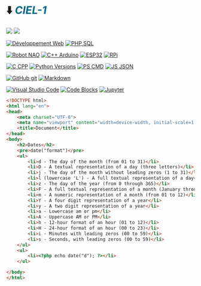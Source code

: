 # ⬇️ <cite><font color="(0,68,88)">CIEL-1</font></cite>

<a href="https://carnus.fr"><img src="https://img.shields.io/badge/Carnus%20Enseignement Supérieur-F2A900?style=for-the-badge" /></a>
<a href="https://carnus.fr"><img src="https://img.shields.io/badge/BTS%20CIEL-2962FF?style=for-the-badge" /></a>

[![Développement Web](https://img.shields.io/badge/HTML-CSS-yellow)](https://www.w3.org/)
[![PHP SQL](https://img.shields.io/badge/PHP-MySQL-8A2BE2)](https://www.php.net/)

[![Robot NAO](https://img.shields.io/badge/Robot%20NAO-f2003c)](https://www.aldebaran.com/fr/nao)
[![C++ Arduino](https://img.shields.io/badge/Arduino-teal)](https://docs.arduino.cc/)
[![ESP32](https://img.shields.io/badge/ESP32-green)](https://www.espressif.com/en/products/socs/esp32)
[![RPi](https://img.shields.io/badge/Paspberry%20Pi-1b4d3e)](https://www.raspberrypi.com/)

[![C CPP](https://img.shields.io/badge/C-C++-7b68ee)](https://www.cpp.org/)
[![Python Versions](https://img.shields.io/badge/Python-3-blue)](https://www.python.org/)
[![PS CMD](https://img.shields.io/badge/>__ps->\__cmd-bebebe)](https://www.carnus.fr/)
[![JS JSON](https://img.shields.io/badge/JS-JSON-cb410b)](https://www.carnus.fr/)

[![GitHub git](https://img.shields.io/badge/GitHub-git-fd5800)](https://www.carnus.fr/)
[![Markdown](https://img.shields.io/badge/M%20⬇-191970)](https://www.carnus.fr/)

[![Visual Studio Code](https://img.shields.io/badge/Visual%20Studio%20Code-2a52be)](https://www.carnus.fr/)
[![Code Blocks](https://img.shields.io/badge/Code::Blocks-008000)](https://www.carnus.fr/)
[![Jupyter](https://img.shields.io/badge/Jupyter%20NoteBook-ff8c00)](https://www.carnus.fr/)


```html
<!DOCTYPE html>
<html lang="en">
<head>
	<meta charset="UTF-8">
	<meta name="viewport" content="width=device-width, initial-scale=1.0">
	<title>Document</title>
</head>
<body>
	<h2>Dates</h2>
	<pre>date("format")</pre>
	<ul>	
		<li>d - The day of the month (from 01 to 31)</li>
		<li>D - A textual representation of a day (three letters)</li>
		<li>j - The day of the month without leading zeros (1 to 31)</li>
		<li>l (lowercase 'L') - A full textual representation of a day</li>
		<li>z - The day of the year (from 0 through 365)</li>
		<li>F - A full textual representation of a month (January through December)</li>
		<li>m - A numeric representation of a month (from 01 to 12)</li>
		<li>Y - A four digit representation of a year</li>
		<li>y - A two digit representation of a year</li>
		<li>a - Lowercase am or pm</li>
		<li>A - Uppercase AM or PM</li>
		<li>h - 12-hour format of an hour (01 to 12)</li>
		<li>H - 24-hour format of an hour (00 to 23)</li>
		<li>i - Minutes with leading zeros (00 to 59)</li>
		<li>s - Seconds, with leading zeros (00 to 59)</li>
	</ul>
	<ul>
		<li><?php echo date("d"); ?></li>
	</ul>

</body>
</html>
```
